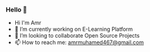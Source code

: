 ### Hello 👋

-  Hi I'm Amr 
- 🔭 I’m currently working on E-Learning Platform
- 👯 I’m looking to collaborate Open Source Projects
- 📫 How to reach me: amrmuhamed467@gmail.com
